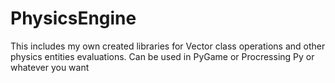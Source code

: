# PhysicsEngine
This includes my own created libraries for Vector class operations and other physics entities evaluations. Can be used in PyGame or Procressing Py or whatever you want 
